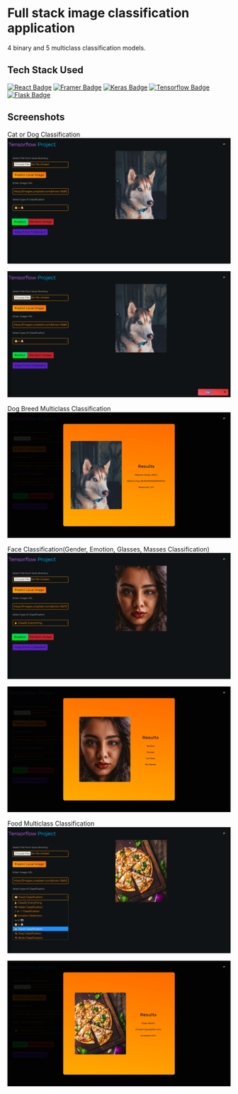 # Full stack image classification application 

4 binary and 5 multiclass classification models.

## Tech Stack Used

[![React Badge](https://img.shields.io/badge/-React-61DBFB?style=for-the-badge&labelColor=black&logo=react&logoColor=61DBFB)](#)
[![Framer Badge](https://img.shields.io/badge/-Framer-black?style=for-the-badge&labelColor=black&logo=framer&logoColor=)](#)
[![Keras Badge](https://img.shields.io/badge/-Keras-%23D00000?style=for-the-badge&labelColor=black&logo=keras&logoColor=)](#)
[![Tensorflow Badge](https://img.shields.io/badge/-Tensorflow-%23FF6F00?style=for-the-badge&labelColor=black&logo=tensorflow&logoColor=)](#)
[![Flask Badge](https://img.shields.io/badge/-flask-%23000?style=for-the-badge&labelColor=black&logo=flask&logoColor=)](#) 
## Screenshots
Cat or Dog Classification
![App Screenshot](https://github.com/anastazir/images/blob/master/tensorflow-mern-1.png?raw=true)

![App Screenshot](https://github.com/anastazir/images/blob/master/tensorflow-mern-2.png?raw=true?raw=true)

Dog Breed Multiclass Classification
![App Screenshot](https://github.com/anastazir/images/blob/master/tensorflow-mern-3.png?raw=true)

Face Classification(Gender, Emotion, Glasses, Masses Classification)
![App Screenshot](https://github.com/anastazir/images/blob/master/tensorflow-mern-4.png?raw=true?raw=true)

![App Screenshot](https://github.com/anastazir/images/blob/master/tensorflow-mern-5.png?raw=true)

Food Multiclass Classification
![App Screenshot](https://github.com/anastazir/images/blob/master/tensorflow-mern-7.png?raw=true)

![App Screenshot](https://github.com/anastazir/images/blob/master/tensorflow-mern-8.png?raw=true)

  